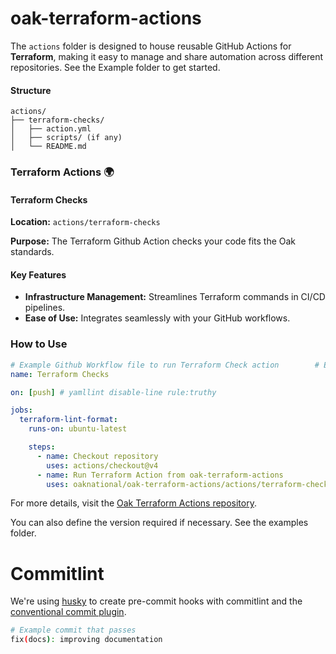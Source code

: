 # oak-terraform-actions

The `actions` folder is designed to house reusable GitHub Actions for **Terraform**, making it easy to manage and share automation across different repositories. See the Example folder to get started.

#### Structure

```plaintext
actions/
├── terraform-checks/
│   ├── action.yml
│   ├── scripts/ (if any)
│   └── README.md
```

### Terraform Actions 🌍

#### Terraform Checks

**Location:** `actions/terraform-checks`

**Purpose:** The Terraform Github Action checks your code fits the Oak standards.

#### Key Features

- **Infrastructure Management:** Streamlines Terraform commands in CI/CD pipelines.
- **Ease of Use:** Integrates seamlessly with your GitHub workflows.

### How to Use

```yaml
# Example Github Workflow file to run Terraform Check action        # Example Github Workflow file to run Terraform Check action
name: Terraform Checks

on: [push] # yamllint disable-line rule:truthy

jobs:
  terraform-lint-format:
    runs-on: ubuntu-latest

    steps:
      - name: Checkout repository
        uses: actions/checkout@v4
      - name: Run Terraform Action from oak-terraform-actions
        uses: oaknational/oak-terraform-actions/actions/terraform-checks@main
```

For more details, visit the [Oak Terraform Actions repository](https://github.com/oaknational/oak-terraform-actions).

You can also define the version required if necessary. See the examples folder.

# Commitlint

We're using [husky](https://github.com/typicode/husky) to create pre-commit hooks with commitlint and the [conventional commit plugin](https://github.com/conventional-changelog/commitlint).

```bash
# Example commit that passes
fix(docs): improving documentation
```

